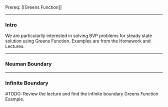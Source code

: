 Prereq: [[Greens Function]]

---
### **Intro**

We are particularlly interested in solving BVP problems for steady state solution using Greens Function. Examples are from the Homework and Lectures. 

--- 
### **Neuman Boundary**


---
### **Infinite Boundary**

#TODO: Review the lecture and find the infinite boundary Greens Function Example. 